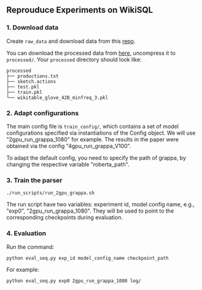 ## Reprouduce Experiments on WikiSQL

### 1. Download data

Create `raw_data` and download data from this [repo](https://github.com/ppasupat/WikiTableQuestions).

You can download the processed data from [here](https://drive.google.com/file/d/1tNauEhpcl21cWHhl5ciQmIHV6fKOjaar/view), uncompress it to `processed/`. 
Your `processed` directory should look like:

```
processed
├── productions.txt
├── sketch.actions
├── test.pkl
├── train.pkl
└── wikitable_glove_42B_minfreq_3.pkl
```

### 2. Adapt configurations

The main config file is `train_config/`, which contains a set of model configurations specified via instantiations of 
the Config object. We will use "2gpu_run_grappa_1080" for example. 
The results in the paper were obtained via the config "4gpu_run_grappa_V100".

To adapt the default config, you need to specify the path of grappa, by changing the respective variable "roberta_path".

### 3. Train the parser

    ./run_scripts/run_2gpu_grappa.sh

The run script have two variables: experiment id, model config name, e.g., "exp0", "2gpu_run_grappa_1080". 
They will be used to point to the corresponding checkpoints during evaluation.

### 4. Evaluation

Run the command:

    python eval_seq.py exp_id model_config_name checkpoint_path

For example:

    python eval_seq.py exp0 2gpu_run_grappa_1080 log/
